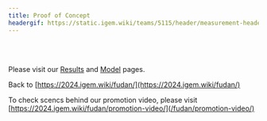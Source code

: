 ```yaml
---
title: Proof of Concept
headergif: https://static.igem.wiki/teams/5115/header/measurement-header.gif
---
```


<br><br>

Please visit our [Results](/fudan/results/) and [Model](/fudan/model/) pages.

Back to [https://2024.igem.wiki/fudan/](https://2024.igem.wiki/fudan/)

To check scencs behind our promotion video, please visit [https://2024.igem.wiki/fudan/promotion-video/](/fudan/promotion-video/)